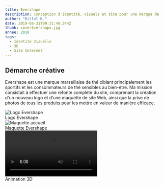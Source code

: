 ```yaml
---
title: Evershape
description: Conception d'identité, visuels et site pour une marque de thé
author: "Hillel K."
date: 2019-08-31T09:31:48.244Z
thumb: coverEvershape.jpg 
annee: 2018
tags:
  - Identité Visuelle
  - 3D
  - Site Internet
---
```


## Démarche créative
Evershape est une marque marseillaise de thé ciblant principalement les sportifs et les consommateurs de thé sensibles au bien-être. Ma mission consistait à effectuer une refonte complète du site, comprenant la création d'un nouveau logo et d'une maquette de site Web, ainsi que la prise de photos de tous les produits pour les mettre en valeur de manière efficace.

<img class="rounded shadow" src="/projets/img/logofolio/logo-evershape.png" alt="Logo Evershape"/>
 <figcaption>Logo Evershape</figcaption> 

<img class="rounded shadow" src="/projets/img/evershape/Maquette-accueil.jpg" alt="Maquette accueil"/>
 <figcaption>Maquette Evershape</figcaption> 


<video class="rounded shadow" src="/projets/img/evershape/Explosion-3D-evershape.mp4" loop autoplay type="video/mp4"  alt="creative pour pub facebook">
</video>
 <figcaption>Animation 3D</figcaption> 

